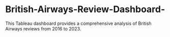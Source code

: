 # British-Airways-Review-Dashboard-
This Tableau dashboard provides a comprehensive analysis of British Airways reviews from 2016 to 2023.
